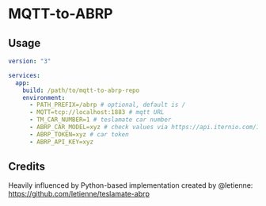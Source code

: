 # MQTT-to-ABRP

## Usage

```yml
version: "3"

services:
  app:
    build: /path/to/mqtt-to-abrp-repo
    environment:
      - PATH_PREFIX=/abrp # optional, default is /
      - MQTT=tcp://localhost:1883 # mqtt URL
      - TM_CAR_NUMBER=1 # teslamate car number
      - ABRP_CAR_MODEL=xyz # check values via https://api.iternio.com/1/tlm/get_carmodels_list
      - ABRP_TOKEN=xyz # car token
      - ABRP_API_KEY=xyz
```

## Credits

Heavily influenced by Python-based implementation created by @letienne: https://github.com/letienne/teslamate-abrp
